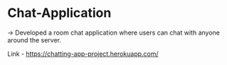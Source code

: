 # Chat-Application  
-> Developed a room chat application where users can
chat with anyone around the server.  

Link - https://chatting-app-project.herokuapp.com/
